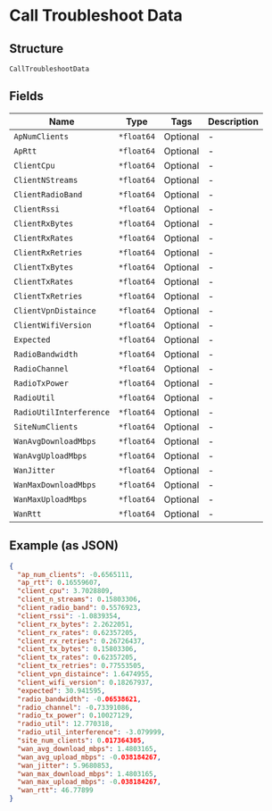 
# Call Troubleshoot Data

## Structure

`CallTroubleshootData`

## Fields

| Name | Type | Tags | Description |
|  --- | --- | --- | --- |
| `ApNumClients` | `*float64` | Optional | - |
| `ApRtt` | `*float64` | Optional | - |
| `ClientCpu` | `*float64` | Optional | - |
| `ClientNStreams` | `*float64` | Optional | - |
| `ClientRadioBand` | `*float64` | Optional | - |
| `ClientRssi` | `*float64` | Optional | - |
| `ClientRxBytes` | `*float64` | Optional | - |
| `ClientRxRates` | `*float64` | Optional | - |
| `ClientRxRetries` | `*float64` | Optional | - |
| `ClientTxBytes` | `*float64` | Optional | - |
| `ClientTxRates` | `*float64` | Optional | - |
| `ClientTxRetries` | `*float64` | Optional | - |
| `ClientVpnDistaince` | `*float64` | Optional | - |
| `ClientWifiVersion` | `*float64` | Optional | - |
| `Expected` | `*float64` | Optional | - |
| `RadioBandwidth` | `*float64` | Optional | - |
| `RadioChannel` | `*float64` | Optional | - |
| `RadioTxPower` | `*float64` | Optional | - |
| `RadioUtil` | `*float64` | Optional | - |
| `RadioUtilInterference` | `*float64` | Optional | - |
| `SiteNumClients` | `*float64` | Optional | - |
| `WanAvgDownloadMbps` | `*float64` | Optional | - |
| `WanAvgUploadMbps` | `*float64` | Optional | - |
| `WanJitter` | `*float64` | Optional | - |
| `WanMaxDownloadMbps` | `*float64` | Optional | - |
| `WanMaxUploadMbps` | `*float64` | Optional | - |
| `WanRtt` | `*float64` | Optional | - |

## Example (as JSON)

```json
{
  "ap_num_clients": -0.6565111,
  "ap_rtt": 0.16559607,
  "client_cpu": 3.7028809,
  "client_n_streams": 0.15803306,
  "client_radio_band": 0.5576923,
  "client_rssi": -1.0839354,
  "client_rx_bytes": 2.2622051,
  "client_rx_rates": 0.62357205,
  "client_rx_retries": 0.26726437,
  "client_tx_bytes": 0.15803306,
  "client_tx_rates": 0.62357205,
  "client_tx_retries": 0.77553505,
  "client_vpn_distaince": 1.6474955,
  "client_wifi_version": 0.18267937,
  "expected": 30.941595,
  "radio_bandwidth": -0.06538621,
  "radio_channel": -0.73391086,
  "radio_tx_power": 0.10027129,
  "radio_util": 12.770318,
  "radio_util_interference": -3.079999,
  "site_num_clients": 0.017364305,
  "wan_avg_download_mbps": 1.4803165,
  "wan_avg_upload_mbps": -0.038184267,
  "wan_jitter": 5.9680853,
  "wan_max_download_mbps": 1.4803165,
  "wan_max_upload_mbps": -0.038184267,
  "wan_rtt": 46.77899
}
```

